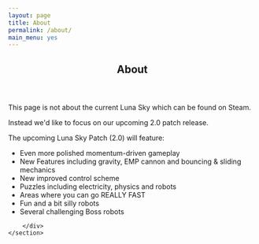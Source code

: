 ```yaml
---
layout: page
title: About
permalink: /about/
main_menu: yes
---
```

<div id="main" class="alt">
    <section id="one">
        <div class="inner">
            <!-- 
            <ul class="actions horizontal">
                <li><a href="/about" class="button special">About</a></li>
            </ul> 
            -->
            <header class="major">
                <h1>About</h1>
            </header>
            <p>
            This page is not about the current Luna Sky which can be found on Steam.
            </p>
            <p>
            Instead we'd like to focus on our upcoming 2.0 patch release.
            </p>
            <p>
                The upcoming Luna Sky Patch (2.0) will feature:
                <ul>
                <li>Even more polished momentum-driven gameplay</li>
                <li>New Features including gravity, EMP cannon and bouncing & sliding mechanics</li>
                <li>New improved control scheme</li>
                <li>Puzzles including electricity, physics and robots</li> 
                <li>Areas where you can go REALLY FAST</li>
                <li>Fun and a bit silly robots</li>
                <li>Several challenging Boss robots</li>
                </ul>
            </p>

            
<!--            <ul class="actions horizontal">
                <li><a href="/download" class="button">Download now!</a></li>
            </ul> -->

        </div>
    </section>
</div>

